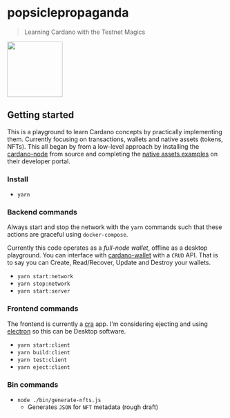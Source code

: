 popsiclepropaganda
==================

> Learning Cardano with the Testnet Magics

<img src="./src/assets/Rainbow_Popsicle.png" width="128" />

## Getting started

This is a playground to learn Cardano concepts by practically implementing them. Currently focusing on transactions, wallets and native assets (tokens, NFTs). This all began by from a low-level approach by installing the [cardano-node](https://github.com/input-output-hk/cardano-node) from source and completing the [native assets examples](https://developers.cardano.org/docs/native-tokens/minting) on their developer portal.

### Install

- `yarn`

### Backend commands

Always start and stop the network with the `yarn` commands such that these actions are graceful using `docker-compose`.

Currently this code operates as a *full-node wallet*, offline as a desktop playground. You can interface with [cardano-wallet](https://github.com/input-output-hk/cardano-wallet) with a `CRUD` API. That is to say you can Create, Read/Recover, Update and Destroy your wallets.

- `yarn start:network`
- `yarn stop:network`
- `yarn start:server`

### Frontend commands

The frontend is currently a [cra](https://create-react-app.dev) app. I'm considering ejecting and using [electron](https://github.com/electron/electron) so this can be Desktop software.

- `yarn start:client`
- `yarn build:client`
- `yarn test:client`
- `yarn eject:client`


### Bin commands

- `node ./bin/generate-nfts.js`
  - Generates `JSON` for `NFT` metadata (rough draft)
